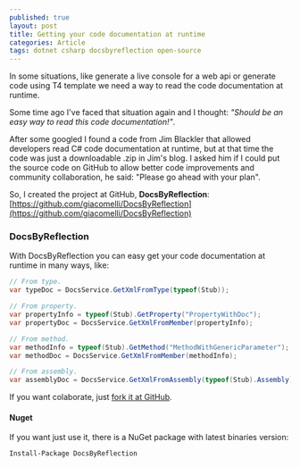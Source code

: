 ```yaml
---
published: true
layout: post
title: Getting your code documentation at runtime
categories: Article
tags: dotnet csharp docsbyreflection open-source
---
```


In some situations, like generate a live console for a web api or generate code using T4 template we need a way to read the code documentation at runtime.

Some time ago I've faced that situation again and I thought: _"Should be an easy way to read this code documentation!"_. 

After some googled I found a code from Jim Blackler that allowed developers read C# code documentation at runtime, but at that time the code was just a downloadable .zip in Jim's blog. I asked him if I could put the source code on GitHub to allow better code improvements and community collaboration, he said: "Please go ahead with your plan".

So, I created the project at GitHub, **DocsByReflection**: [https://github.com/giacomelli/DocsByReflection](https://github.com/giacomelli/DocsByReflection)

### DocsByReflection
With DocsByReflection you can easy get your code documentation at runtime in many ways, like:

```csharp
// From type.
var typeDoc = DocsService.GetXmlFromType(typeof(Stub));

// From property.
var propertyInfo = typeof(Stub).GetProperty("PropertyWithDoc");
var propertyDoc = DocsService.GetXmlFromMember(propertyInfo);

// From method.
var methodInfo = typeof(Stub).GetMethod("MethodWithGenericParameter");
var methodDoc = DocsService.GetXmlFromMember(methodInfo);

// From assembly.
var assemblyDoc = DocsService.GetXmlFromAssembly(typeof(Stub).Assembly);
```

If you want colaborate, just [fork it at GitHub](https://github.com/giacomelli/DocsByReflection/fork).

#### Nuget
If you want just use it, there is a NuGet package with latest binaries version:

```
Install-Package DocsByReflection
```
